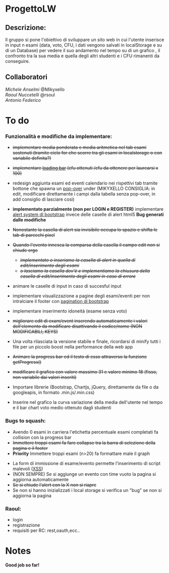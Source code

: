 # ProgettoLW
## Descrizione:
Il gruppo si pone l'obiettivo di  sviluppare un sito web in cui l'utente inserisce in input n esami  (data, voto, CFU, i dati vengono salvati in localStorage e su di un Database) per vedere il suo andamento nel tempo su di un grafico , il confronto tra la sua media e quella degli altri studenti e i CFU rimanenti da conseguire.

## Collaboratori
*Michele Anselmi* @Mikyxello   
*Raoul Nuccetelli* @rsoul   
*Antonio Federico*



# To do 

### Funzionalità e modifiche da implementare:
* <del>implementare media ponderata e media aritmetica nel tab esami sostenuti (tramite ciclo for che scorre tra gli esami in localstorage o con variabile definita?)</del>
* <del>implementare [loading bar](https://getbootstrap.com/docs/4.0/components/progress/) (cfu ottenuti /cfu da ottenere per laurearsi x 100)</del>
* redesign aggiunta esami ed eventi calendario nei rispettivi tab tramite bottone che spawna un [pop-over](https://getbootstrap.com/docs/4.0/components/alerts/) under (MIKYXELLO CONSIGLIA: in edit, modificare direttamente i campi dalla tabella senza pop-over, in add consiglio di lasciare così)
* **implementato parzialmente (non per LOGIN e REGISTER)** implementare [alert system di bootstrap](https://getbootstrap.com/docs/4.0/components/alerts/) invece delle caselle di alert html5    **Bug generati dalle modifiche**   
 * <del>Nonostante la casella di alert sia invisibile occupa lo spazio e shifta le tab di parecchi pixel</del>
 * <del>Quando l'evento innesca la comparsa della casella il campo edit non si chiude ergo</del>
   * <del>*implementato o inseriamo la casella di alert in quella di edit/inserimento degli esami*</del>
   * <del>*o lasciamo la casella dov'è e implementiamo la chiusura della casella di edit/inserimento degli esami in caso di errore*</del>

* animare le caselle di input in caso di succesful input
* implementare visualizzazione a pagine degli esami/eventi per non intralciare il footer con [pagination di bootstrap](https://v4-alpha.getbootstrap.com/components/pagination/)
* implementare inserimento idoneità (esame senza voto)
* <del>migliorare edit di exam/event inserendo automaticamente i valori dell'elemento da modificare disattivando il codice/nome (NON MODIFICABILI, KEYS)</del>
* Una volta rilasciata la versione stabile e finale, ricordarsi di minify tutti i file per un piccolo boost nella performance della web app
* <del>Animare la progress bar ed il testo di esso attraverso la funzione getProgress()</del>
* <del>modificare il grafico con valore massimo 31 e valore minimo 18 (fisso, non variabile dai valori inseriti)</del>
* Importare librerie (Bootstrap, Chartjs, jQuery, direttamente da file o da googleapis, in formato .min.js/.min.css)
* Inserire nel grafico la curva variazione della media dell'utente nel tempo e il bar chart voto medio ottenuto dagli studenti

### Bugs to squash:
- Avendo 0 esami in carriera l'etichetta percentuale esami completati fa collision con la progress bar
- <del>Immettere troppi esami fa fare collapse tra la barra di selezione della pagina e il footer</del>
- **Priority** Immettere troppi esami (n>20) fa formattare male il graph
* La form  di immissione di esame/evento permette l'inserimento di script malevoli ([XSS](https://www.acunetix.com/websitesecurity/cross-site-scripting/))
* (NON SEMPRE) Se si aggiunge un evento con time vuoto la pagina si aggiorna automaticamente
* <del>Se si chiude l'alert con la X non si riapre</del>
* Se non si hanno inizializzati i local storage si verifica un "bug" se non si aggiorna la pagina

### Raoul:
- login
- registrazione
- requisiti per RC: rest,oauth,ecc..

# Notes



**Good job so far!**